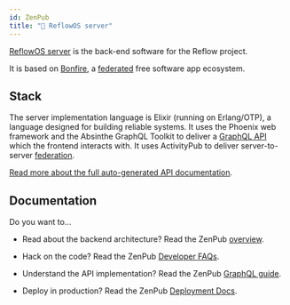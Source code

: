 ```yaml
---
id: ZenPub
title: "🧩 ReflowOS server"
---
```


<section class="reflow__doc">
  
[ReflowOS server](https://github.com/dyne/reflow-os) is the back-end software for the Reflow project.

It is based on [Bonfire](http://bonfire.cafe), a [federated](./federation) free software app ecosystem.

## Stack

The server implementation language is Elixir (running on Erlang/OTP), a language designed for building reliable systems. It uses the Phoenix web framework and the Absinthe GraphQL Toolkit to deliver a <a href="https://graphql.org/" rel="nofollow">GraphQL API</a> which the frontend interacts with. It uses ActivityPub to deliver server-to-server [federation](/docs/federation).

[Read more about the full auto-generated API documentation](/static/api/index). 


## Documentation

Do you want to...

- Read about the backend architecture? Read the ZenPub [overview](https://github.com/dyne/zenpub/blob/flavour/zenpub/docs/ARCHITECTURE.md).

- Hack on the code? Read the ZenPub [Developer FAQs](https://github.com/dyne/zenpub/blob/flavour/zenpub/docs/HACKING.md).

- Understand the API implementation? Read the ZenPub [GraphQL guide](https://github.com/dyne/zenpub/blob/flavour/zenpub/docs/GRAPHQL.md).

- Deploy in production? Read the ZenPub [Deployment Docs](https://github.com/dyne/zenpub/blob/flavour/zenpub/docs/DEPLOY.md).

</section>
